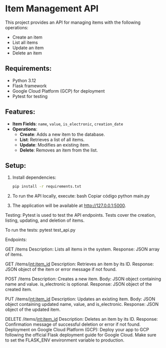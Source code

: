 # Item Management API

This project provides an API for managing items with the following operations:
- Create an item
- List all items
- Update an item
- Delete an item

## Requirements:
- Python 3.12
- Flask framework
- Google Cloud Platform (GCP) for deployment
- Pytest for testing

## Features:
- **Item Fields**: `name`, `value`, `is_electronic`, `creation_date`
- **Operations**:
  - **Create**: Adds a new item to the database.
  - **List**: Retrieves a list of all items.
  - **Update**: Modifies an existing item.
  - **Delete**: Removes an item from the list.
  
## Setup:

1. Install dependencies:
   ```bash
   pip install -r requirements.txt
   
2.  To run the API locally, execute:
bash
Copiar código
python main.py


3. The application will be available at http://127.0.0.1:5000. 



Testing:
Pytest is used to test the API endpoints.
Tests cover the creation, listing, updating, and deletion of items.

To run the tests:
pytest test_api.py
   


Endpoints:

GET /items
Description: Lists all items in the system.
Response: JSON array of items.


GET /items/<int:item_id>
Description: Retrieves an item by its ID.
Response: JSON object of the item or error message if not found.


POST /items
Description: Creates a new item.
Body: JSON object containing name and value. is_electronic is optional.
Response: JSON object of the created item.


PUT /items/<int:item_id>
Description: Updates an existing item.
Body: JSON object containing updated name, value, and is_electronic.
Response: JSON object of the updated item.


DELETE /items/<int:item_id>
Description: Deletes an item by its ID.
Response: Confirmation message of successful deletion or error if not found.
Deployment on Google Cloud Platform (GCP):
Deploy your app to GCP following the official Flask deployment guide for Google Cloud.
Make sure to set the FLASK_ENV environment variable to production.
